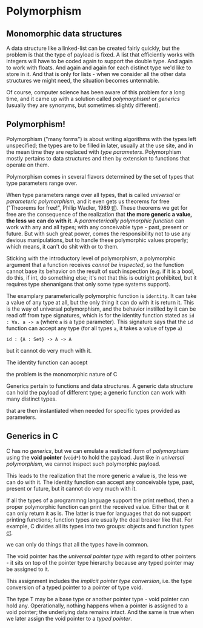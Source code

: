 # Polymorphism

## Monomorphic data structures

A data structure like a linked-list can be created fairly quickly, but the problem is that the type of payload is fixed. A list that efficiently works with integers will have to be coded again to support the double type. And again to work with floats. And again and again for each distinct type we'd like to store in it. And that is only for lists - when we consider all the other data structures we might need, the situation becomes untennable.

Of course, computer science has been aware of this problem for a long time, and it came up with a solution called *polymorphism!* or *generics* (usually they are synonyms, but sometimes slightly different).

## Polymorphism!

Polymorphism ("many forms") is about writing algorithms with the types left unspecified; the types are to be filled in later, usually at the use site, and in the mean time they are replaced with *type parameters*. Polymorphism mostly pertains to data structures and then by extension to functions that operate on them.

Polymorphism comes in several flavors determined by the set of types that type parameters range over.

When type parameters range over all types, that is called *universal* or *parameteric polymorphism*, and it even gets us theorems for free ("Theorems for free!", Philip Wadler, 1989 [tf]). These theorems we get for free are the consequence of the realization that **the more generic a value, the less we can do with it**. A *parameterically polymorphic function* can work with any and all types; with any conceivable type - past, present or future. But with such great power, comes the responsibility not to use any devious manipulations, but to handle these polymorphic values properly; which means, it can't do shit with or to them.

Sticking with the introductory level of polymorphism, a polymorphic argument that a function receives *cannot be inspected*, so the function cannot base its behavior on the result of such inspection (e.g. if it is a bool, do this, if int, do something else; it's not that this is outright prohibited, but it requires type shenanigans that only some type systems support).

The examplary parameterically polymorphic function is `identity`. It can take a value of any type at all, but the only thing it can do with it is return it. This is the way of universal polymorphism, and the behavior instilled by it can be read off from type signatures, which is for the identity function stated as `id : ∀a. a -> a` (where `a` is a type parameter). This signature says that the `id` function can accept any type (for all types `a`, it takes a value of type `a`)

`id : {A : Set} -> A -> A`



but it cannot do very much with it.

The identity function can accept 



the problem is the monomorphic nature of C



Generics pertain to functions and data structures. A generic data structure can hold the payload of different type; a generic function can work with many distinct types.


that are then instantiated when needed for specific types provided as parameters. 


## Generics in C

C has no *generics*, but we can emulate a resticted form of *polymorphism* using the **void pointer** (`void*`) to hold the payload. Just like in *universal polymorphism*, we cannot inspect such polymorphic payload.


This leads to the realization that the more generic a value is, the less we can do with it. The identity function can accept any conceivable type, past, present or future, but it cannot do very much with it.

 If all the types of a programmng language support the print method, then a proper polymorphic function can print the received value. Either that or it can only return it as is. The latter is true for languages that do not support printing functions; function types are usually the deal breaker like that. For example, C divides all its types into two groups: objects and function types [ct].


[ct]: https://en.cppreference.com/w/c/language/type#Type_groups
[tf]: https://dl.acm.org/doi/10.1145/99370.99404




we can only do things that all the types have in common.

The void pointer has the *universal pointer type* with regard to other pointers - it sits on top of the pointer type hierarchy because any typed pointer may be assigned to it.



This assignment includes the *implicit pointer type conversion*, i.e. the type conversion of a typed pointer to a pointer of type void.

The type T may be a base type or another pointer type - void pointer can hold any. Operationally, nothing happens when a pointer is assigned to a void pointer; the underlying data remains intact. And the same is true when we later assign the void pointer to a *typed pointer*.
